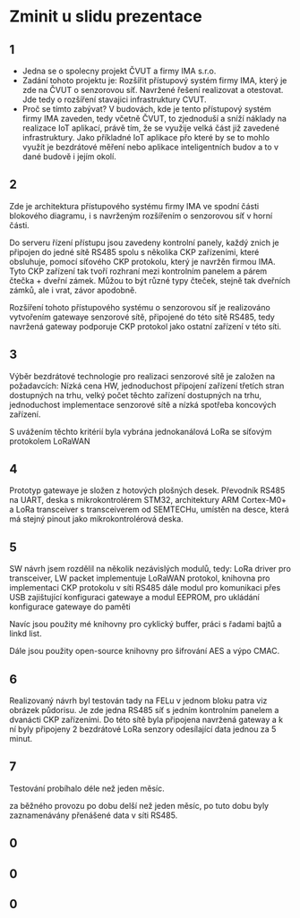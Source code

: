 # Zminit u slidu prezentace

## 1
- Jedna se o spolecny projekt ČVUT a firmy IMA s.r.o.
- Zadání tohoto projektu je:
Rozšířit přístupový systém firmy IMA, který je zde na ČVUT o senzorovou síť.
Navržené řešení realizovat a otestovat.
Jde tedy o rozšíření stavajici infrastruktury CVUT.
- Proč se tímto zabývat? 
V budovách, kde je tento přístupový systém firmy IMA zaveden, tedy včetně ČVUT, to zjednoduší a sníží náklady na realizace IoT aplikací, právě tím, že se využije velká část již zavedené infrastruktury.
Jako příkladné IoT aplikace přo které by se to mohlo využít je bezdrátové měření nebo aplikace inteligentních budov a to v dané budově i jejím okolí.

## 2
Zde je architektura přístupového systému firmy IMA ve spodní části blokového diagramu, i s navrženým rozšířením o senzorovou síť v horní části.

Do serveru řízení přístupu jsou zavedeny kontrolní panely, každý znich je připojen do jedné sítě RS485 spolu s několika CKP zařízeními, které obsluhuje, pomocí síťového CKP protokolu, který je navržěn firmou IMA.
Tyto CKP zařízení tak tvoří rozhraní mezi kontrolním panelem a párem čtečka + dveřní zámek. Můžou to být různé typy čteček, stejně tak dveřních zámků, ale i vrat, závor apodobně.

Rozšíření tohoto přístupového systému o senzorovou síť je realizováno vytvořením gatewaye senzorové sítě, připojené do této sítě RS485, tedy navržená gateway podporuje CKP protokol jako ostatní zařízení v této síti.

## 3
Výběr bezdrátové technologie pro realizaci senzorové sítě je založen na požadavcích: Nízká cena HW, jednoduchost přípojení zařízení třetích stran dostupných na trhu, velký počet těchto zařízení dostupných na trhu, jednoduchost implementace senzorové sítě a nízká spotřeba koncových zařízení.

S uvážením těchto kritérií byla vybrána jednokanálová LoRa se síťovým protokolem LoRaWAN

## 4
Prototyp gatewaye je složen z hotových plošných desek.
Převodník RS485 na UART, deska s mikrokontrolérem STM32, architektury ARM Cortex-M0+ a LoRa transceiver s transceiverem od SEMTECHu, umístěn na desce, která má stejný pinout jako mikrokontrolérová deska.

## 5
SW návrh jsem rozdělil na několik nezávislých modulů, tedy:
LoRa driver pro transceiver,
LW packet implementuje LoRaWAN protokol,
knihovna pro implementaci CKP protokolu v síti RS485
dále modul pro komunikaci přes USB zajištující konfiguraci gatewaye
a modul EEPROM, pro ukládání konfigurace gatewaye do paměti

Navíc jsou použity mé knihovny pro cyklický buffer, práci s řadami bajtů a linkd list.

Dále jsou použity open-source knihovny pro šifrování AES a výpo CMAC.


## 6
Realizovaný návrh byl testován tady na FELu v jednom bloku patra viz obrázek půdorisu.
Je zde jedna RS485 síť s jedním kontrolním panelem a dvanácti CKP zařízeními. 
Do této sítě byla připojena navržená gateway a k ní byly připojeny 2 bezdrátové LoRa senzory odesílající data jednou za 5 minut.




## 7
Testování probíhalo déle než jeden měsíc.

za běžného provozu po dobu delší než jeden měsíc, po tuto dobu byly zaznamenávány přenášené data v síti RS485.





## 0
## 0
## 0

